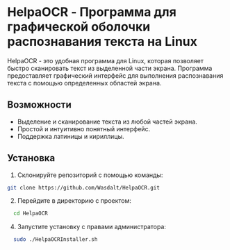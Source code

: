# HelpaOCR - Программа для графической оболочки распознавания текста на Linux

HelpaOCR - это удобная программа для Linux, которая позволяет быстро сканировать текст из выделенной части экрана. Программа предоставляет графический интерфейс для выполнения распознавания текста с помощью определенных областей экрана.

## Возможности

- Выделение и сканирование текста из любой частей экрана.
- Простой и интуитивно понятный интерфейс.
- Поддержка латиницы и кириллицы.

## Установка

1. Склонируйте репозиторий с помощью команды:
```bash
git clone https://github.com/Wasdalt/HelpaOCR.git
```

2. Перейдите в директорию с проектом:
```bash
  cd HelpaOCR
```

4. Запустите установку с правами администратора:
```bash
  sudo ./HelpaOCRInstaller.sh
```
